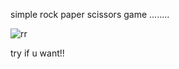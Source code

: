 simple rock paper scissors game ........ 


![rr](https://github.com/simo8el8attar/RockPaperScissorsGame/assets/124779861/9df05fda-efb8-4cec-971d-b21bbe80e20b)

try if u want!!
